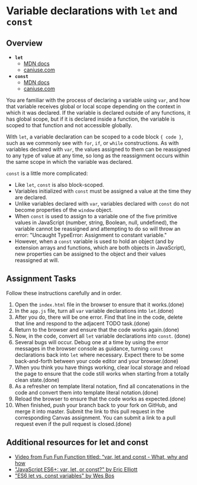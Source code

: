 # Variable declarations with `let` and `const`

## Overview

- **`let`**
	- [MDN docs](https://developer.mozilla.org/en-US/docs/Web/JavaScript/Reference/Statements/let)
	- [caniuse.com](http://caniuse.com/#feat=let)
- **`const`**
	- [MDN docs](https://developer.mozilla.org/en-US/docs/Web/JavaScript/Reference/Statements/const)
	- [caniuse.com](http://caniuse.com/#feat=const)

You are familiar with the process of declaring a variable using `var`, and how that variable receives global or local scope depending on the context in which it was declared. If the variable is declared outside of any functions, it has global scope, but if it is declared inside a function, the variable is scoped to that function and not accessible globally.

With `let`, a variable declaration can be scoped to a code block `{ code }`, such as we commonly see with `for`,  `if`, or `while` constructions. As with variables declared with `var`, the values assigned to them can be reassigned to any type of value at any time, so long as the reassignment occurs within the same scope in which the variable was declared.

`const` is a little more complicated:

- Like `let`, `const` is also block-scoped.
- Variables initialized with `const` must be assigned a value at the time they are declared.
- Unlike variables declared with `var`, variables declared with `const` do not become properties of the `window` object.
- When `const` is used to assign to a variable one of the five primitive values in JavaScript (number, string, Boolean, null, undefined), the variable cannot be reassigned and attempting to do so will throw an error: "Uncaught TypeError: Assignment to constant variable."
- However, when a `const` variable is used to hold an object (and by extension arrays and functions, which are both objects in JavaScript), new properties can be assigned to the object and their values reassigned at will.

## Assignment Tasks

Follow these instructions carefully and in order.

1. Open the `index.html` file in the browser to ensure that it works.(done)
1. In the `app.js` file, turn all `var` variable declarations into `let`.(done)
1. After you do, there will be one error. Find that line in the code, delete that line and respond to the adjacent TODO task.(done)
1. Return to the browser and ensure that the code works again.(done)
1. Now, in the code, convert all `let` variable declarations into `const`. (done)
1. Several bugs will occur. Debug one at a time by using the error messages in the browser console as guidance, turning `const` declarations back into `let` where necessary. Expect there to be some back-and-forth between your code editor and your browser.(done)
1. When you think you have things working, clear local storage and reload the page to ensure that the code still works when starting from a totally clean state.(done)
1. As a refresher on template literal notation, find all concatenations in the code and convert them into template literal notation.(done)
1. Reload the browser to ensure that the code works as expected.(done)
1. When finished, push your branch back to your fork on GitHub, and merge it into master. Submit the link to this pull request in the corresponding Canvas assignment. You can submit a link to a pull request even if the pull request is closed.(done)

## Additional resources for let and const

- [Video from Fun Fun Function titled: “var, let and const - What, why and how](https://www.youtube.com/watch?v=sjyJBL5fkp8)
- ["JavaScript ES6+: var, let, or const?" by Eric Elliott](https://medium.com/javascript-scene/javascript-es6-var-let-or-const-ba58b8dcde75)
- ["ES6 let vs. const variables" by Wes Bos](http://wesbos.com/let-vs-const/)
